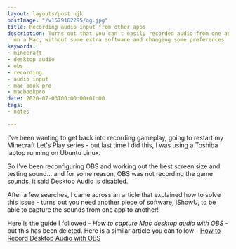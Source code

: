 ```yaml
---
layout: layouts/post.njk
postImage: "/v1579162295/og.jpg"
title: Recording audio input from other apps
description: Turns out that you can't easily recorded audio from one app to another
  on a Mac, without some extra software and changing some preferences
keywords:
- minecraft
- desktop audio
- obs
- recording
- audio input
- mac book pro
- macbookpro
date: 2020-07-03T00:00:00+01:00
tags:
- notes

---
```

I've been wanting to get back into recording gameplay, going to restart my Minecraft Let's Play series - but last time I did this, I was using a Toshiba laptop running on Ubuntu Linux.

So I've been reconfiguring OBS and working out the best screen size and testing sound... and for some reason, OBS was not recording the game sounds, it said Desktop Audio is disabled.

After a few searches, I came across an article that explained how to solve this issue - turns out you need another piece of software, iShowU, to be able to capture the sounds from one app to another!

Here is the guide I followed - _How to capture Mac desktop audio with OBS_ - but this has been deleted. Here is a similar article you can follow - [How to Record Desktop Audio with OBS](https://echoshare.co/record-desktop-audio-with-obs-windows-mac/ "How to Record Desktop Audio with OBS")
